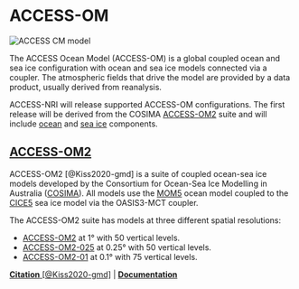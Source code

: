 
# <div class="highlight-bg">ACCESS-OM</div>

<!-- IMPORTANT REFERENCE 
https://forum.access-hive.org.au/t/access-om2-control-runs/258
-->
<img src="../../../assets/model-config-logos/configurations-without-titles/access-om.png" alt="ACCESS CM model" class="image-background center-img with-border with-padding"></img>

The ACCESS Ocean Model (ACCESS-OM) is a global coupled ocean and sea ice configuration with ocean and sea ice models connected via a coupler. The atmospheric fields that drive the model are provided by a data product, usually derived from reanalysis.

ACCESS-NRI will release supported ACCESS-OM configurations. The first release will be derived from the COSIMA [ACCESS-OM2][COSIMA-models] suite and will include [ocean] and [sea ice] components.


## [ACCESS-OM2][COSIMA-models]

ACCESS-OM2 [@Kiss2020-gmd] is a suite of coupled ocean-sea ice models developed by the Consortium for Ocean-Sea Ice Modelling in Australia ([COSIMA][COSIMA]). All models use the [MOM5] ocean model coupled to the [CICE5] sea ice model via the OASIS3-MCT coupler.

The ACCESS-OM2 suite has models at three different spatial resolutions:

 - [ACCESS-OM2][ACCESS-OM2] at 1° with 50 vertical levels.
 - [ACCESS-OM2-025][ACCESS-OM2-025] at 0.25° with 50 vertical levels.
 - [ACCESS-OM2-01][ACCESS-OM2-01] at 0.1° with 75 vertical levels.

[**Citation** [@Kiss2020-gmd]][ACCESS-OM2-cite] |
[**Documentation**][ACCESS-OM2-docs]

[ocean]: ../model_components/ocean.md
[sea ice]: ../model_components/sea-ice.md

[COSIMA]: http://cosima.org.au/
[COSIMA-models]: http://cosima.org.au/index.php/models/
[MOM5]: https://github.com/mom-ocean/MOM5
[CICE5]: https://github.com/COSIMA/cice5
[ACCESS-OM2]: http://cosima.org.au/index.php/models/access-om2/
[ACCESS-OM2-025]: http://cosima.org.au/index.php/models/access-om2-025/
[ACCESS-OM2-01]: http://cosima.org.au/index.php/models/access-om2-01-2/

[ACCESS-OM2-cite]: https://gmd.copernicus.org/articles/13/401/2020/
[ACCESS-OM2-docs]: https://github.com/COSIMA/access-om2/wiki
